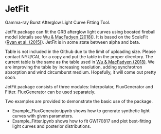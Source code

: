 # JetFit
Gamma-ray Burst Afterglow Light Curve Fitting Tool. 

JetFit package can fit the GRB afterglow light curves using boosted fireball model (details see [Wu \& MacFadyen (2018)](https://iopscience.iop.org/article/10.3847/1538-4357/aae9de)). It is based on the ScaleFit ([Ryan et al. (2015)](http://iopscience.iop.org/article/10.1088/0004-637X/799/1/3/pdf)). JetFit is in some state between alpha and beta. 

Table is not included in the Github due to the limit of uploading size. Please contact NYU/CAL for a copy and put the table in the proper directory. The current table is the same as the table used in [Wu \& MacFadyen (2018)](https://iopscience.iop.org/article/10.3847/1538-4357/aae9de). We are improving the table by increasing resolution, adding synchrotron absorption and wind circumburst medium. Hopefully, it will come out pretty soon. 

JetFit package consists of three modules: Interpolator, FluxGenerator and Fitter. FluxGenerator can be used separately. 

Two examples are provided to demonstrate the basic use of the package. 
  * Example_FluxGenerator.ipynb shows how to generate synthetic light curves with given parameters. 
  * Example_Fitter.ipynb shows how to fit GW170817 and plot best-fitting light curves and posterior distributions.

